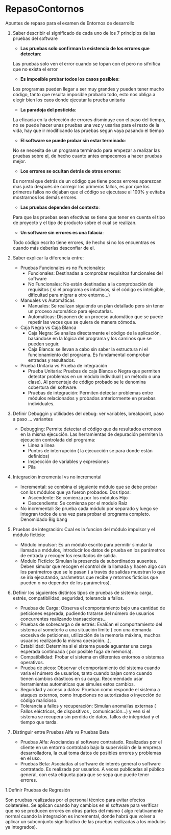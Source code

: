# RepasoContornos
Apuntes de repaso para el examen de Entornos de desarrollo

1. Saber describir el significado de cada uno de los 7 principios de las pruebas del software

	- **Las pruebas solo confirman la existencia de los errores que detectan**:
	
	Las pruebas solo ven el error cuando se topan con el pero no sifnifica que no exista el error
	- **Es imposible probar todos los casos posibles**:
	
	Los programas pueden llegar a ser muy grandes y pueden tener mucho código, tanto que resulta imposible probarlo todo, esto nos obliga a elegir bien los caos donde ejecutar la prueba unitaria
	- **La paradoja del pesticida**:
	
	La eficacia en la detección de errores disminuye con el paso del tiempo, no se puede hacer unas pruebas una vez y usarlas para el resto de la vida, hay que ir modificando las pruebas según vaya pasando el tiempo
	- **El software se puede probar sin estar terminado**:
	
	No se necesita de un programa terminado para empezar a realizar las pruebas sobre el, de hecho cuanto antes empecemos a hacer pruebas mejor.
	- **Los errores se ocultan detrás de otros errores**:
	
	Es normal que detrás de un código que tiene pocos errores aparezcan mas justo después de corregir los primeros fallos, es por que los primeros fallos no dejaban que el código se ejecutase al 100% y evitaba mostrarnos los demás errores.
	- **Las pruebas dependen del contexto**:
	
	Para que las pruebas sean efectivas se tiene que tener en cuenta el tipo de proyecto y el tipo de producto sobre el cual se realizan.
	- **Un software sin errores es una falacia**:
	
	Todo código escrito tiene errores, de hecho si no los encuentras es cuando más deberías desconfiar de el.
	
1. Saber explicar la diferencia entre: 
	* Pruebas Funcionales vs no Funcionales:
		- Funcionales: Destinadas a comprobar requisitos funcionales del software
		- No Funcionales: No están destinadas a la comprobación de requisitos ( si el programa es intuitivos, si el código es inteligible, dificultad para migrar a otro entorno...)
	* Manuales vs Automáticas
		- Manuales: Se realizan siguiendo un plan detallado pero sin tener un proceso automático para ejecutarlas.
		- Automáticas: Disponen de un proceso automático que se puede repetir las veces que se quiera de manera cómoda.
	* Caja Negra vs Caja Blanca
		- Caja Negra: Se analiza directamente el código de la aplicación, basándose en la lógica del programa y los caminos que se pueden seguir.
		- Caja Blanca: se llevan a cabo sin saber la estructura ni el funcionamiento del programa. Es fundamental comprobar entradas y resultados.
	* Prueba Unitaria vs Prueba de integración
		- Prueba Unitaria: Pruebas de caja Blanca o Negra que permiten detectar problemas en un módulo individual ( un método o una clase). Al porcentaje de código probado se le denomina cobertura del software.
		- Pruebas de integración: Permiten detectar problemas entre módulos relacionados y probados anteriormente en pruebas individuales.
		
1. Definir Debuggin y utilidades del debug: ver variables, breakpoint, paso a paso ... variantes
	* Debugging: Permite detectar el código que da resultados erroneos en la misma ejecución. Las herramientas de depuración permiten la ejecución controlada del programa:
		- Linea a linea
		- Puntos de interrupción ( la ejecucción  se para donde están definidos)
		- Inspección de variables y expresiones
		- Pila
1. Integración incremental vs no incremental
	* Incremental: se combina el siguiente módulo que se debe probar con los módulos que ya fueron probados. Dos tipos:
		- Ascendente: Se comienza por los módulos Hijo
		- Descendiente: Se comienza por el modulo Raiz
	* No incremental: Se prueba cada módulo por separado y luego se integran todos de una vez para probar el programa completo. Denomidado Big bang
	
1. Pruebas de integración: Cual  es la funcion del módulo impulsor y el módulo ficticio:
	* Módulo impulsor: Es un módulo escrito para permitir simular la llamada a módulos, introducir los datos de prueba en los parámetros de entrada y recoger los resultados de salida.
	* Modulo Ficticio: Simulan la presencia de subordinados ausentes. Deben simular que recogen el control de la llamada y hacen algo con los parámetros que se le pasan ( a través de salidas muestran lo que se iria ejecutando, parámetros que recibe y retornos ficticios que pueden o no depender de los parámetros).
	
1. Definir los siguientes distintos tipos de pruebas de sistema: carga, estrés, compatibilidad, seguridad, tolerancia a fallos.
	* Pruebas de Carga: Observa el comportamiento bajo una cantidad de peticiones esperada, pudiendo tratarse del número de usuarios concurrentes realizando transacciones...
	* Pruebas de sobrecarga o de estrés: Evalúan el comportamiento del sistema al someterlo a una situación limite ( con una demanda excesiva de peticiones, utilización de la memoria máxima, muchos usuarios realizando la misma operación...),
	* Estabilidad: Determina si el sistema puede aguantar una carga esperada continuada ( por posible fuga de memoria).
	* Compatibilidad: Probar el sistema en diferentes entornos o sistemas operativos.
	* Prueba de picos: Observar el comportamiento del sistema cuando varia el número de usuarios, tanto cuando bajan como cuando tienen cambios drásticos en su carga. Recomendado usar herramientas automáticas que simules estos cambios.
	* Seguridad y acceso a datos: Prueban como responde el sistema a ataques externos, como irrupciones no autorizadas o inyección de código malicioso.
	* Tolerancia a fallos y recuperación: Simulan anomalías externas ( Fallos eléctricos, de dispositivos , comunicación...) y ven si el sistema se recupera sin perdida de datos, fallos de integridad y el tiempo que tarda.
	
1. Distinguir entre Pruebas Alfa vs Pruebas Beta
	* Pruebas Alfa: Asociandas al software contratado. Realizadas por el cliente en un entorno controlado bajo la supervisión de la empresa desarrolladora, la cual toma datos de posibles errores y problemas en el uso.
	* Pruebas Beta: Asociadas al software de interés general o software contratado. Es realizada por usuarios. A veces publicadas al público general, con esta etiqueta para que se sepa que puede tener errores.
	
1.Definir Pruebas de Regresión

Son pruebas realizadas por el personal técnico para evitar efectos colaterales. Se aplican cuando hay cambios en el software para verificar que no se producen errores en otras partes del mismo ( algo relativamente normal cuando la integración es incremental, donde habrá que volver a aplicar un subconjunto significativo de las pruebas realizadas a los módulos ya integrados).
	
	
	
